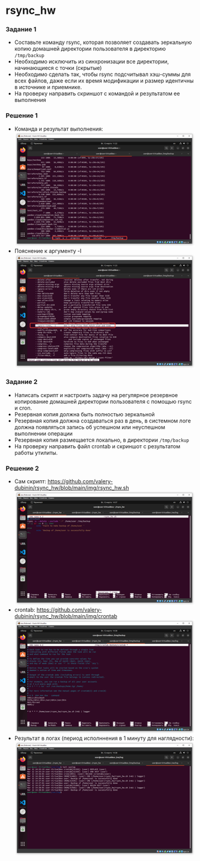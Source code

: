 # rsync_hw

### Задание 1
- Составьте команду rsync, которая позволяет создавать зеркальную копию домашней директории пользователя в директорию `/tmp/backup`
- Необходимо исключить из синхронизации все директории, начинающиеся с точки (скрытые)
- Необходимо сделать так, чтобы rsync подсчитывал хэш-суммы для всех файлов, даже если их время модификации и размер идентичны в источнике и приемнике.
- На проверку направить скриншот с командой и результатом ее выполнения

### Решение 1
- Команда и результат выполнения:
  ![img](https://github.com/valery-dubinin/rsync_hw/blob/main/img/0.png)
- Пояснение к аргументу -I
  ![img](https://github.com/valery-dubinin/rsync_hw/blob/main/img/1.png)

### Задание 2
- Написать скрипт и настроить задачу на регулярное резервное копирование домашней директории пользователя с помощью rsync и cron.
- Резервная копия должна быть полностью зеркальной
- Резервная копия должна создаваться раз в день, в системном логе должна появляться запись об успешном или неуспешном выполнении операции
- Резервная копия размещается локально, в директории `/tmp/backup`
- На проверку направить файл crontab и скриншот с результатом работы утилиты.

 ### Решение 2
 - Сам скрипт: https://github.com/valery-dubinin/rsync_hw/blob/main/img/rsync_hw.sh
   ![img](https://github.com/valery-dubinin/rsync_hw/blob/main/img/2.png)
 - crontab: https://github.com/valery-dubinin/rsync_hw/blob/main/img/crontab
   ![img](https://github.com/valery-dubinin/rsync_hw/blob/main/img/3.png)
 - Результат в логах (период исполннения в 1 минуту для наглядности):
   ![img](https://github.com/valery-dubinin/rsync_hw/blob/main/img/4.png)
